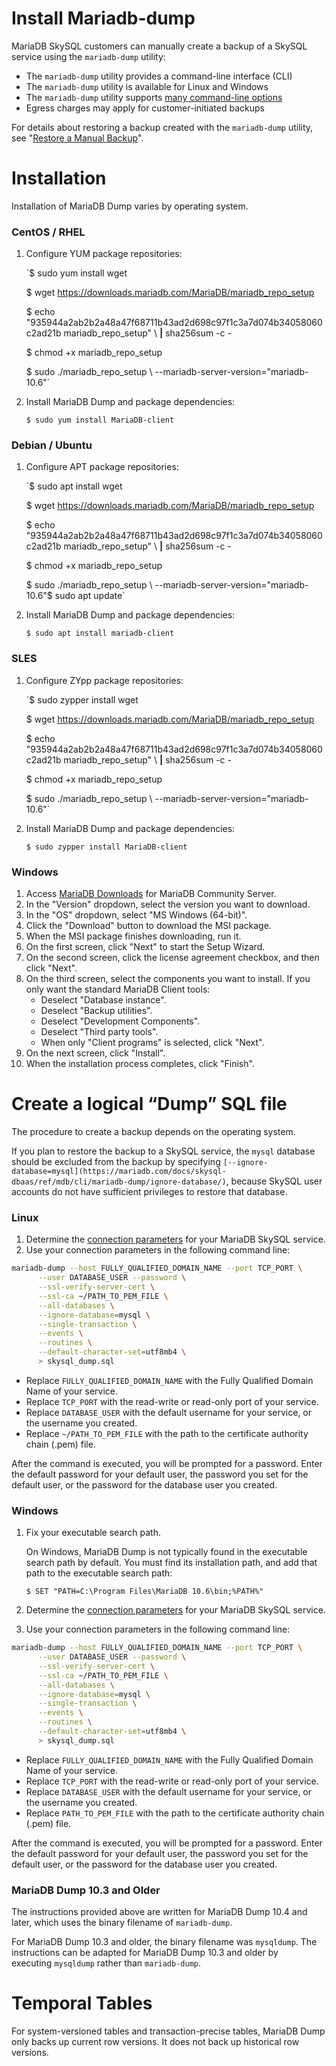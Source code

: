 # Install Mariadb-dump

MariaDB SkySQL customers can manually create a backup of a SkySQL service using the `mariadb-dump` utility:

- The `mariadb-dump` utility provides a command-line interface (CLI)
- The `mariadb-dump` utility is available for Linux and Windows
- The `mariadb-dump` utility supports [many command-line options](https://mariadb.com/docs/skysql-dbaas/ref/mdb/cli/mariadb-dump/)
- Egress charges may apply for customer-initiated backups

For details about restoring a backup created with the `mariadb-dump` utility, see "[Restore a Manual Backup](https://mariadb.com/docs/skysql-dbaas/data-operations/backup-restore/nr-manual-restore/)".

# Installation

Installation of MariaDB Dump varies by operating system.

### **CentOS / RHEL**

1. Configure YUM package repositories:
    
    `$ sudo yum install wget
    
    $ wget https://downloads.mariadb.com/MariaDB/mariadb_repo_setup
    
    $ echo "935944a2ab2b2a48a47f68711b43ad2d698c97f1c3a7d074b34058060c2ad21b mariadb_repo_setup" \    **|** sha256sum -c -
    
    $ chmod +x mariadb_repo_setup
    
    $ sudo ./mariadb_repo_setup \   --mariadb-server-version="mariadb-10.6"`
    
2. Install MariaDB Dump and package dependencies:
    
    `$ sudo yum install MariaDB-client`
    

### **Debian / Ubuntu**

1. Configure APT package repositories:
    
    `$ sudo apt install wget
    
    $ wget https://downloads.mariadb.com/MariaDB/mariadb_repo_setup
    
    $ echo "935944a2ab2b2a48a47f68711b43ad2d698c97f1c3a7d074b34058060c2ad21b mariadb_repo_setup" \    **|** sha256sum -c -
    
    $ chmod +x mariadb_repo_setup
    
    $ sudo ./mariadb_repo_setup \   --mariadb-server-version="mariadb-10.6"$ sudo apt update`
    
2. Install MariaDB Dump and package dependencies:
    
    `$ sudo apt install mariadb-client`
    

### **SLES**

1. Configure ZYpp package repositories:
    
    `$ sudo zypper install wget
    
    $ wget https://downloads.mariadb.com/MariaDB/mariadb_repo_setup
    
    $ echo "935944a2ab2b2a48a47f68711b43ad2d698c97f1c3a7d074b34058060c2ad21b mariadb_repo_setup" \    **|** sha256sum -c -
    
    $ chmod +x mariadb_repo_setup
    
    $ sudo ./mariadb_repo_setup \   --mariadb-server-version="mariadb-10.6"`
    
2. Install MariaDB Dump and package dependencies:
    
    `$ sudo zypper install MariaDB-client`
    

### **Windows**

1. Access [MariaDB Downloads](https://mariadb.com/downloads/community/community-server/) for MariaDB Community Server.
2. In the "Version" dropdown, select the version you want to download.
3. In the "OS" dropdown, select "MS Windows (64-bit)".
4. Click the "Download" button to download the MSI package.
5. When the MSI package finishes downloading, run it.
6. On the first screen, click "Next" to start the Setup Wizard.
7. On the second screen, click the license agreement checkbox, and then click "Next".
8. On the third screen, select the components you want to install. If you only want the standard MariaDB Client tools:
    - Deselect "Database instance".
    - Deselect "Backup utilities".
    - Deselect "Development Components".
    - Deselect "Third party tools".
    - When only "Client programs" is selected, click "Next".
9. On the next screen, click "Install".
10. When the installation process completes, click "Finish".

# Create a logical “Dump” SQL file

The procedure to create a backup depends on the operating system.

If you plan to restore the backup to a SkySQL service, the `mysql` database should be excluded from the backup by specifying `[--ignore-database=mysql](https://mariadb.com/docs/skysql-dbaas/ref/mdb/cli/mariadb-dump/ignore-database/)`, because SkySQL user accounts do not have sufficient privileges to restore that database.

### **Linux**

1. Determine the [connection parameters](https://mariadb.com/docs/skysql-dbaas/connect/nr-client-connections/) for your MariaDB SkySQL service.
2. Use your connection parameters in the following command line:

```bash
mariadb-dump --host FULLY_QUALIFIED_DOMAIN_NAME --port TCP_PORT \
      --user DATABASE_USER --password \
      --ssl-verify-server-cert \
      --ssl-ca ~/PATH_TO_PEM_FILE \
      --all-databases \
      --ignore-database=mysql \
      --single-transaction \
      --events \
      --routines \
      --default-character-set=utf8mb4 \
      > skysql_dump.sql
```

- Replace `FULLY_QUALIFIED_DOMAIN_NAME` with the Fully Qualified Domain Name of your service.
- Replace `TCP_PORT` with the read-write or read-only port of your service.
- Replace `DATABASE_USER` with the default username for your service, or the username you created.
- Replace `~/PATH_TO_PEM_FILE` with the path to the certificate authority chain (.pem) file.

After the command is executed, you will be prompted for a password. Enter the default password for your default user, the password you set for the default user, or the password for the database user you created.

### **Windows**

1. Fix your executable search path.
    
    On Windows, MariaDB Dump is not typically found in the executable search path by default. You must find its installation path, and add that path to the executable search path:
    
    `$ SET "PATH=C:\Program Files\MariaDB 10.6\bin;%PATH%"`
    
2. Determine the [connection parameters](https://mariadb.com/docs/skysql-dbaas/connect/nr-client-connections/) for your MariaDB SkySQL service.
3. Use your connection parameters in the following command line:

```bash
mariadb-dump --host FULLY_QUALIFIED_DOMAIN_NAME --port TCP_PORT \
      --user DATABASE_USER --password \
      --ssl-verify-server-cert \
      --ssl-ca ~/PATH_TO_PEM_FILE \
      --all-databases \
      --ignore-database=mysql \
      --single-transaction \
      --events \
      --routines \
      --default-character-set=utf8mb4 \
      > skysql_dump.sql
```

- Replace `FULLY_QUALIFIED_DOMAIN_NAME` with the Fully Qualified Domain Name of your service.
- Replace `TCP_PORT` with the read-write or read-only port of your service.
- Replace `DATABASE_USER` with the default username for your service, or the username you created.
- Replace `PATH_TO_PEM_FILE` with the path to the certificate authority chain (.pem) file.

After the command is executed, you will be prompted for a password. Enter the default password for your default user, the password you set for the default user, or the password for the database user you created.

### **MariaDB Dump 10.3 and Older**

The instructions provided above are written for MariaDB Dump 10.4 and later, which uses the binary filename of `mariadb-dump`.

For MariaDB Dump 10.3 and older, the binary filename was `mysqldump`. The instructions can be adapted for MariaDB Dump 10.3 and older by executing `mysqldump` rather than `mariadb-dump`.

# Temporal Tables

For system-versioned tables and transaction-precise tables, MariaDB Dump only backs up current row versions. It does not back up historical row versions.